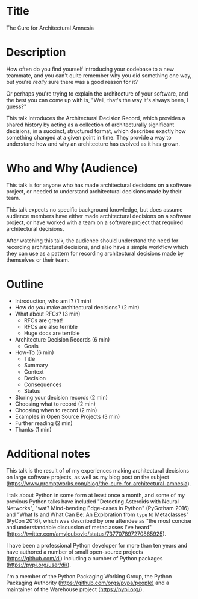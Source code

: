 # Title

The Cure for Architectural Amnesia

# Description

How often do you find yourself introducing your codebase to a new teammate, and you can't quite remember why you did something one way, but you're _really_ sure there was a good reason for it?

Or perhaps you're trying to explain the architecture of your software, and the best you can come up with is, "Well, that's the way it's always been, I guess?"

This talk introduces the Architectural Decision Record, which provides a shared history by acting as a collection of architecturally significant decisions, in a succinct, structured format, which describes exactly how something changed at a given point in time.  They provide a way to understand how and why an architecture has evolved as it has grown.

# Who and Why (Audience)

This talk is for anyone who has made architectural decisions on a software project, or needed to understand architectural decisions made by their team.

This talk expects no specific background knowledge, but does assume audience members have either made architectural decisions on a software project, or have worked with a team on a software project that required architectural decisions.

After watching this talk, the audience should understand the need for recording architectural decisions, and also have a simple workflow which they can use as a pattern for recording architectural decisions made by themselves or their team.

# Outline

- Introduction, who am I? (1 min)
- How do _you_ make architectural decisions? (2 min)
- What about RFCs? (3 min)
    - RFCs are great!
    - RFCs are also terrible
    - Huge docs are terrible
- Architecture Decision Records (6 min)
    - Goals
- How-To (6 min)
    - Title
    - Summary
    - Context
    - Decision
    - Consequences
    - Status
- Storing your decision records (2 min)
- Choosing what to record (2 min)
- Choosing when to record (2 min)
- Examples in Open Source Projects (3 min)
- Further reading (2 min)
- Thanks (1 min)

# Additional notes

This talk is the result of of my experiences making architectural decisions on large software projects, as well as my blog post on the subject (<https://www.promptworks.com/blog/the-cure-for-architectural-amnesia>).

I talk about Python in some form at least once a month, and some of my previous Python talks have included "Detecting Asteroids with Neural Networks", "wat?  Mind-bending Edge-cases in Python" (PyGotham 2016) and "What Is and What Can Be: An Exploration from `type` to Metaclasses" (PyCon 2016), which was described by one attendee as "the most concise and understandable discussion of metaclasses I've heard" (<https://twitter.com/amylouboyle/status/737707897270865925>).

I have been a professional Python developer for more than ten years and have authored a number of small open-source projects (<https://github.com/di>) including a number of Python packages (<https://pypi.org/user/di/>).

I'm a member of the Python Packaging Working Group, the Python Packaging Authority (<https://github.com/orgs/pypa/people)> and a maintainer of the Warehouse project (<https://pypi.org/>).
